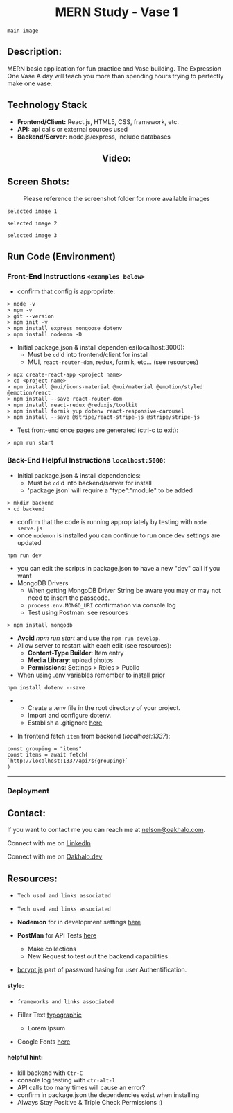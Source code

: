 <h1 align="center">MERN Study - Vase 1</h1>

`main image`

## Description:
MERN basic application for fun practice and Vase building. The Expression One Vase A day will teach you more than spending hours trying to perfectly make one vase. 

## Technology Stack
- **Frontend/Client:** React.js, HTML5, CSS, framework, etc.
- **API:** api calls or external sources used
- **Backend/Server:** node.js/express, include databases

<h2 align="center">Video:</h2>

## Screen Shots:
<p align="center">Please reference the screenshot folder for more available images</p>

`selected image 1`

`selected image 2`

`selected image 3`

## Run Code (Environment)

### Front-End Instructions `<examples below>`
- confirm that config is appropriate:
```
> node -v
> npm -v
> git --version
> npm init -y
> npm install express mongoose dotenv 
> npm install nodemon -D
```

- Initial package.json & install dependenies(localhost:3000):
    - Must be `cd`'d into frontend/client for install
    - MUI, `react-router-dom`, redux, formik, etc... (see resources)
```
> npx create-react-app <project name>
> cd <project name>
> npm install @mui/icons-material @mui/material @emotion/styled @emotion/react
> npm install --save react-router-dom
> npm install react-redux @reduxjs/toolkit
> npm install formik yup dotenv react-responsive-carousel
> npm install --save @stripe/react-stripe-js @stripe/stripe-js
```
- Test front-end once pages are generated (ctrl-c to exit):
```
> npm run start
```

### Back-End Helpful Instructions `localhost:5000`:
- Initial package.json & install dependencies:
    - Must be `cd`'d into backend/server for install
    - 'package.json' will require a "type":"module" to be added
```
> mkdir backend
> cd backend
```
- confirm that the code is running appropriately by testing with `node serve.js`
- once `nodemon` is installed you can continue to run once dev settings are updated
```
npm run dev

```
- you can edit the scripts in package.json to have a new "dev" call if you want
- MongoDB Drivers
    - When getting MongoDB Driver String be aware you may or may not need to insert the passcode.
    - `process.env.MONGO_URI` confirmation via console.log
    - Test using Postman: see resources


```
> npm install mongodb
```
- **Avoid** *npm run start* and use the `npm run develop`. 
- Allow server to restart with each edit (see resources): 
    - **Content-Type Builder**: Item entry
    - **Media Library**: upload photos
    - **Permissions**: Settings > Roles > Public
- When using .env variables remember to [install prior](https://www.npmjs.com/package/dotenv/v/14.0.0)
```
npm install dotenv --save
```
-
    - Create a .env file in the root directory of your project.
    - Import and configure dotenv.
    - Establish a .gitignore [here](https://git-scm.com/docs/gitignore)

- In frontend fetch `item` from backend (*localhost:1337*):
```
const grouping = "items"
const items = await fetch(
`http://localhost:1337/api/${grouping}`
)
```
--------------------------
### Deployment



## Contact:
<!--- You can add in your linkedin, medium, stack overflow, dev.to account, etc. here --->
If you want to contact me you can reach me at <nelson@oakhalo.com>.

Connect with me on <a href="https://www.linkedin.com/in/ayla-nelson/">LinkedIn</a>

Connect with me on <a href="https://github.com/oakHalo">Oakhalo.dev</a>

## Resources:

- `Tech used and links associated`
- `Tech used and links associated`

- **Nodemon** for in development settings [here](https://www.npmjs.com/package/nodemon)
- **PostMan** for API Tests [here](https://www.postman.com/)
    - Make collections
    - New Request to test out the backend capabilities
    
- [bcrypt.js](https://www.npmjs.com/package/bcryptjs) part of password hasing for user Authentification. 


#### **style:** 
- `frameworks and links associated`

- Filler Text [typographic](https://generator.lorem-ipsum.info/)
    - Lorem Ipsum 
- Google Fonts [here](https://fonts.google.com/)

#### **helpful hint:** 
- kill backend with `Ctr-C`
- console log testing with `ctr-alt-l` 
- API calls too many times will cause an error? 
- confirm in package.json the dependencies exist when installing
- Always Stay Positive & Triple Check Permissions :)






<!-- 
### TODO stx: 
Future Structure (stx):
backend
frontend
images
screenShots [contains video link]

https://www.youtube.com/watch?v=O3BUHwfHf84
around 45 minuts : MODULE NOT WORKING
FIX CODE

-->
